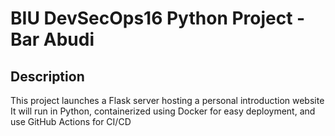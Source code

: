 # BIU DevSecOps16 Python Project - Bar Abudi
## Description
This project launches a Flask server hosting a personal introduction website
It will run in Python, containerized using Docker for easy deployment, and use GitHub Actions for CI/CD
